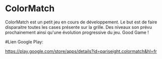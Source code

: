 # ColorMatch

ColorMatch est un petit jeu en cours de développement.
Le but est de faire disparaitre toutes les cases présente sur la grille. Des niveaux son prévu prochainement ainsi qu'une évolution progressive du jeu. Good Game !

#Lien Google Play:

https://play.google.com/store/apps/details?id=pariseight.colormatch&hl=fr
